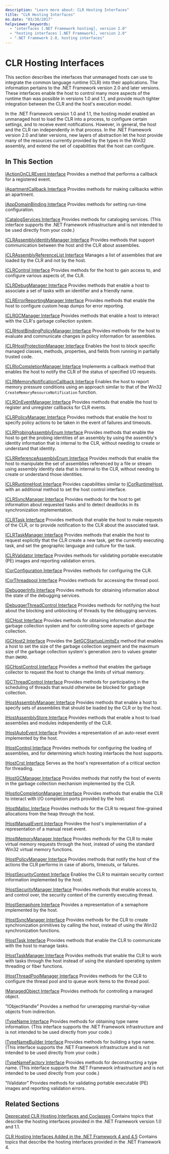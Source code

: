 ```yaml
---
description: "Learn more about: CLR Hosting Interfaces"
title: "CLR Hosting Interfaces"
ms.date: "03/30/2017"
helpviewer_keywords:
  - "interfaces [.NET Framework hosting], version 2.0"
  - "hosting interfaces [.NET Framework], version 2.0"
  - ".NET Framework 2.0, hosting interfaces"
---
```

# CLR Hosting Interfaces

This section describes the interfaces that unmanaged hosts can use to integrate the common language runtime (CLR) into their applications. The information pertains to the .NET Framework version 2.0 and later versions. These interfaces enable the host to control many more aspects of the runtime than was possible in versions 1.0 and 1.1, and provide much tighter integration between the CLR and the host's execution model.

 In the .NET Framework version 1.0 and 1.1, the hosting model enabled an unmanaged host to load the CLR into a process, to configure certain settings, and to receive event notifications. However, in general, the host and the CLR ran independently in that process. In the .NET Framework version 2.0 and later versions, new layers of abstraction let the host provide many of the resources currently provided by the types in the Win32 assembly, and extend the set of capabilities that the host can configure.

## In This Section

 [IActionOnCLREvent Interface](iactiononclrevent-interface.md)
 Provides a method that performs a callback for a registered event.

 [IApartmentCallback Interface](iapartmentcallback-interface.md)
 Provides methods for making callbacks within an apartment.

 [IAppDomainBinding Interface](iappdomainbinding-interface.md)
 Provides methods for setting run-time configuration.

 [ICatalogServices Interface](icatalogservices-interface.md)
 Provides methods for cataloging services. (This interface supports the .NET Framework infrastructure and is not intended to be used directly from your code.)

 [ICLRAssemblyIdentityManager Interface](iclrassemblyidentitymanager-interface.md)
 Provides methods that support communication between the host and the CLR about assemblies.

 [ICLRAssemblyReferenceList Interface](iclrassemblyreferencelist-interface.md)
 Manages a list of assemblies that are loaded by the CLR and not by the host.

 [ICLRControl Interface](iclrcontrol-interface.md)
 Provides methods for the host to gain access to, and configure various aspects of, the CLR.

 [ICLRDebugManager Interface](iclrdebugmanager-interface.md)
 Provides methods that enable a host to associate a set of tasks with an identifier and a friendly name.

 [ICLRErrorReportingManager Interface](iclrerrorreportingmanager-interface.md)
 Provides methods that enable the host to configure custom heap dumps for error reporting.

 [ICLRGCManager Interface](iclrgcmanager-interface.md)
 Provides methods that enable a host to interact with the CLR's garbage collection system.

 [ICLRHostBindingPolicyManager Interface](iclrhostbindingpolicymanager-interface.md)
 Provides methods for the host to evaluate and communicate changes in policy information for assemblies.

 [ICLRHostProtectionManager Interface](iclrhostprotectionmanager-interface.md)
 Enables the host to block specific managed classes, methods, properties, and fields from running in partially trusted code.

 [ICLRIoCompletionManager Interface](iclriocompletionmanager-interface.md)
 Implements a callback method that enables the host to notify the CLR of the status of specified I/O requests.

 [ICLRMemoryNotificationCallback Interface](iclrmemorynotificationcallback-interface.md)
 Enables the host to report memory pressure conditions using an approach similar to that of the Win32 `CreateMemoryResourceNotification` function.

 [ICLROnEventManager Interface](iclroneventmanager-interface.md)
 Provides methods that enable the host to register and unregister callbacks for CLR events.

 [ICLRPolicyManager Interface](iclrpolicymanager-interface.md)
 Provides methods that enable the host to specify policy actions to be taken in the event of failures and timeouts.

 [ICLRProbingAssemblyEnum Interface](iclrprobingassemblyenum-interface.md)
 Provides methods that enable the host to get the probing identities of an assembly by using the assembly's identity information that is internal to the CLR, without needing to create or understand that identity.

 [ICLRReferenceAssemblyEnum Interface](iclrreferenceassemblyenum-interface.md)
 Provides methods that enable the host to manipulate the set of assemblies referenced by a file or stream using assembly identity data that is internal to the CLR, without needing to create or understand those identities.

 [ICLRRuntimeHost Interface](iclrruntimehost-interface.md)
 Provides capabilities similar to [ICorRuntimeHost](icorruntimehost-interface.md), with an additional method to set the host control interface.

 [ICLRSyncManager Interface](iclrsyncmanager-interface.md)
 Provides methods for the host to get information about requested tasks and to detect deadlocks in its synchronization implementation.

 [ICLRTask Interface](iclrtask-interface.md)
 Provides methods that enable the host to make requests of the CLR, or to provide notification to the CLR about the associated task.

 [ICLRTaskManager Interface](iclrtaskmanager-interface.md)
 Provides methods that enable the host to request explicitly that the CLR create a new task, get the currently executing task, and set the geographic language and culture for the task.

 [ICLRValidator Interface](iclrvalidator-interface.md)
 Provides methods for validating portable executable (PE) images and reporting validation errors.

 [ICorConfiguration Interface](icorconfiguration-interface.md)
 Provides methods for configuring the CLR.

 [ICorThreadpool Interface](icorthreadpool-interface.md)
 Provides methods for accessing the thread pool.

 [IDebuggerInfo Interface](idebuggerinfo-interface.md)
 Provides methods for obtaining information about the state of the debugging services.

 [IDebuggerThreadControl Interface](idebuggerthreadcontrol-interface.md)
 Provides methods for notifying the host about the blocking and unblocking of threads by the debugging services.

 [IGCHost Interface](igchost-interface.md)
 Provides methods for obtaining information about the garbage collection system and for controlling some aspects of garbage collection.

 [IGCHost2 Interface](igchost2-interface.md)
 Provides the [SetGCStartupLimitsEx](igchost2-setgcstartuplimitsex-method.md) method that enables a host to set the size of the garbage collection segment and the maximum size of the garbage collection system's generation zero to values greater than `DWORD`.

 [IGCHostControl Interface](igchostcontrol-interface.md)
 Provides a method that enables the garbage collector to request the host to change the limits of virtual memory.

 [IGCThreadControl Interface](igcthreadcontrol-interface.md)
 Provides methods for participating in the scheduling of threads that would otherwise be blocked for garbage collection.

 [IHostAssemblyManager Interface](ihostassemblymanager-interface.md)
 Provides methods that enable a host to specify sets of assemblies that should be loaded by the CLR or by the host.

 [IHostAssemblyStore Interface](ihostassemblystore-interface.md)
 Provides methods that enable a host to load assemblies and modules independently of the CLR.

 [IHostAutoEvent Interface](ihostautoevent-interface.md)
 Provides a representation of an auto-reset event implemented by the host.

 [IHostControl Interface](ihostcontrol-interface.md)
 Provides methods for configuring the loading of assemblies, and for determining which hosting interfaces the host supports.

 [IHostCrst Interface](ihostcrst-interface.md)
 Serves as the host's representation of a critical section for threading.

 [IHostGCManager Interface](ihostgcmanager-interface.md)
 Provides methods that notify the host of events in the garbage collection mechanism implemented by the CLR.

 [IHostIoCompletionManager Interface](ihostiocompletionmanager-interface.md)
 Provides methods that enable the CLR to interact with I/O completion ports provided by the host.

 [IHostMalloc Interface](ihostmalloc-interface.md)
 Provides methods for the CLR to request fine-grained allocations from the heap through the host.

 [IHostManualEvent Interface](ihostmanualevent-interface.md)
 Provides the host's implementation of a representation of a manual reset event.

 [IHostMemoryManager Interface](ihostmemorymanager-interface.md)
 Provides methods for the CLR to make virtual memory requests through the host, instead of using the standard Win32 virtual memory functions.

 [IHostPolicyManager Interface](ihostpolicymanager-interface.md)
 Provides methods that notify the host of the actions the CLR performs in case of aborts, timeouts, or failures.

 [IHostSecurityContext Interface](ihostsecuritycontext-interface.md)
 Enables the CLR to maintain security context information implemented by the host.

 [IHostSecurityManager Interface](ihostsecuritymanager-interface.md)
 Provides methods that enable access to, and control over, the security context of the currently executing thread.

 [IHostSemaphore Interface](ihostsemaphore-interface.md)
 Provides a representation of a semaphore implemented by the host.

 [IHostSyncManager Interface](ihostsyncmanager-interface.md)
 Provides methods for the CLR to create synchronization primitives by calling the host, instead of using the Win32 synchronization functions.

 [IHostTask Interface](ihosttask-interface.md)
 Provides methods that enable the CLR to communicate with the host to manage tasks.

 [IHostTaskManager Interface](ihosttaskmanager-interface.md)
 Provides methods that enable the CLR to work with tasks through the host instead of using the standard operating system threading or fiber functions.

 [IHostThreadPoolManager Interface](ihostthreadpoolmanager-interface.md)
 Provides methods for the CLR to configure the thread pool and to queue work items to the thread pool.

 [IManagedObject Interface](imanagedobject-interface.md)
 Provides methods for controlling a managed object.

 "IObjectHandle"
 Provides a method for unwrapping marshal-by-value objects from indirection.

 [ITypeName Interface](itypename-interface.md)
 Provides methods for obtaining type name information. (This interface supports the .NET Framework infrastructure and is not intended to be used directly from your code.)

 [ITypeNameBuilder Interface](itypenamebuilder-interface.md)
 Provides methods for building a type name. (This interface supports the .NET Framework infrastructure and is not intended to be used directly from your code.)

 [ITypeNameFactory Interface](itypenamefactory-interface.md)
 Provides methods for deconstructing a type name. (This interface supports the .NET Framework infrastructure and is not intended to be used directly from your code.)

 "IValidator"
 Provides methods for validating portable executable (PE) images and reporting validation errors.

## Related Sections

 [Deprecated CLR Hosting Interfaces and Coclasses](deprecated-clr-hosting-interfaces-and-coclasses.md)
 Contains topics that describe the hosting interfaces provided in the .NET Framework version 1.0 and 1.1.

 [CLR Hosting Interfaces Added in the .NET Framework 4 and 4.5](clr-hosting-interfaces-added-in-the-net-framework-4-and-4-5.md)
 Contains topics that describe the hosting interfaces provided in the .NET Framework 4.

